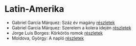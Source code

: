 # Latin-Amerika

- Gabriel García Márquez: Száz év magány [részletek](_details/%7Bopf.creator%7D.md#id_223)
- Gabriel García Márquez: Szerelem a kolera idején [részletek](_details/%7Bopf.creator%7D.md#id_342)
- Jorge Luis Borges: Körkörös romok [részletek](_details/%7Bopf.creator%7D.md#id_1207)
- Moldova, György: A napló [részletek](_details/%7Bopf.creator%7D.md#id_993)